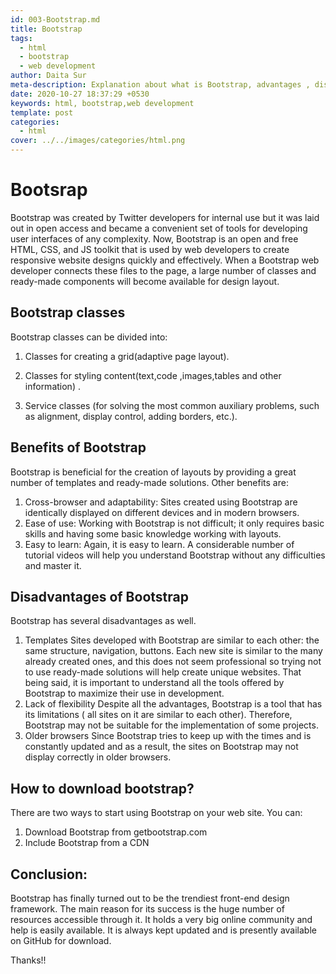 ```yaml
---
id: 003-Bootstrap.md
title: Bootstrap
tags:
  - html
  - bootstrap
  - web development
author: Daita Sur
meta-description: Explanation about what is Bootstrap, advantages , disadvantages and how to download Bootstrap.
date: 2020-10-27 18:37:29 +0530
keywords: html, bootstrap,web development
template: post
categories:
  - html
cover: ../../images/categories/html.png
---
```

# Bootsrap
Bootstrap was created by Twitter developers for internal use but it was laid out in open access and became a convenient set of tools for developing user interfaces of any complexity. Now, Bootstrap is an open and free HTML, CSS, and JS toolkit that is used by web developers to create responsive website designs quickly and effectively. When a Bootstrap web developer connects these files to the page, a large number of classes and ready-made components will become available for design layout.


## Bootstrap classes 

Bootstrap classes can be divided into:

1. Classes for creating a grid(adaptive page layout).

2. Classes for styling content(text,code ,images,tables and other information) .

3. Service classes (for solving the most common auxiliary problems, such as alignment, display control, adding borders, etc.).


## Benefits of Bootstrap
Bootstrap is beneficial for the creation of layouts by providing a great number of templates and ready-made solutions. Other benefits are:

  1. Cross-browser and adaptability:
Sites created using Bootstrap are identically displayed on different devices and in modern browsers.
  2. Ease of use:
Working with Bootstrap is not difficult; it only requires basic skills and having some basic knowledge working with layouts.
  3. Easy to learn:
Again, it is easy to learn. A considerable number of tutorial videos will help you understand Bootstrap without any difficulties and master it.


## Disadvantages of Bootstrap
Bootstrap has several disadvantages as well.
  1. Templates
Sites developed with Bootstrap are similar to each other: the same structure, navigation, buttons. Each new site is similar to the many already created ones, and this does not seem professional so trying not to use ready-made solutions will help create unique websites. That being said, it is important to understand all the tools offered by Bootstrap to maximize their use in development.
 2. Lack of flexibility
Despite all the advantages, Bootstrap is a tool that has its limitations ( all sites on it are similar to each other). Therefore, Bootstrap may not be suitable for the implementation of some projects.
 3. Older browsers
Since Bootstrap tries to keep up with the times and is constantly updated and as a result, the sites on Bootstrap may not display correctly in older browsers.


## How to download bootstrap?
There are two ways to start using Bootstrap on your web site.
You can:
 1. Download Bootstrap from getbootstrap.com
 2. Include Bootstrap from a CDN


## Conclusion:
Bootstrap has finally turned out to be the trendiest front-end design framework. The main reason for its success is the huge number of resources accessible through it. It holds a very big online community and help is easily available. It is always kept updated and is presently available on GitHub for download.

Thanks!!
